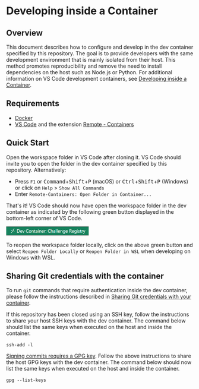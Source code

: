 # Developing inside a Container

## Overview

This document describes how to configure and develop in the dev container specified by this
repository. The goal is to provide developers with the same development environment that is mainly
isolated from their host. This method promotes reproducibility and remove the need to install
dependencies on the host such as Node.js or Python. For additional information on VS Code
development containers, see [Developing inside a Container].

## Requirements

- [Docker]
- [VS Code] and the extension [Remote - Containers]

## Quick Start

Open the workspace folder in VS Code after cloning it. VS Code should invite you to open the folder
in the dev container specified by this repository. Alternatively:

- Press `F1` or <kbd>Command</kbd>+<kbd>Shift</kbd>+<kbd>P</kbd> (macOS) or
  <kbd>Ctrl</kbd>+<kbd>Shift</kbd>+<kbd>P</kbd> (Windows) or click on `Help` > `Show All Commands`
- Enter `Remote-Containers: Open Folder in Container...`

That's it! VS Code should now have open the workspace folder in the dev container as indicated by
the following green button displayed in the bottom-left corner of VS Code.

<img src="images/vscode-devcontainer.png" height="24">

To reopen the workspace folder locally, click on the above green button and select `Reopen Folder
Locally` or `Reopen Folder in WSL` when developing on Windows with WSL.

## Sharing Git credentials with the container

To run `git` commands that require authentication inside the dev container, please follow the
instructions described in [Sharing Git credentials with your container].

If this repository has been closed using an SSH key, follow the instructions to share your host SSH
keys with the dev container. The command below should list the same keys when executed on the host
and inside the container.

    ssh-add -l

[Signing commits requires a GPG key]. Follow the above instructions to share the host GPG keys with
the dev container. The command below should now list the same keys when executed on the host and
inside the container.

    gpg --list-keys

<!-- Links -->

[Developing inside a Container]: https://code.visualstudio.com/docs/remote/containers
[Docker]: https://docs.docker.com/get-docker/
[VS Code]: https://code.visualstudio.com/
[Remote - Containers]:
    https://marketplace.visualstudio.com/items?itemName=ms-vscode-remote.remote-containers
[Sharing Git credentials with your container]:
    https://code.visualstudio.com/docs/remote/containers#_sharing-git-credentials-with-your-container
[Signing commits requires a GPG key]:
    https://docs.github.com/en/authentication/managing-commit-signature-verification/adding-a-new-gpg-key-to-your-github-account